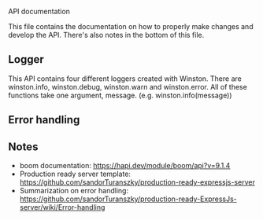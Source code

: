 API documentation

This file contains the documentation on how to properly make changes and develop the API. There's also notes in the bottom of this file.

## Logger

This API contains four different loggers created with Winston. There are winston.info, winston.debug, winston.warn and winston.error.
All of these functions take one argument, message. (e.g. winston.info(message))

## Error handling

## Notes

- boom documentation: https://hapi.dev/module/boom/api?v=9.1.4
- Production ready server template: https://github.com/sandorTuranszky/production-ready-expressjs-server
- Summarization on error handling: https://github.com/sandorTuranszky/production-ready-ExpressJs-server/wiki/Error-handling
